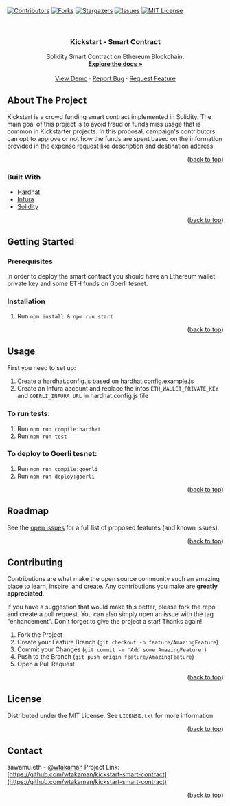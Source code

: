 <div id="top"></div>


[![Contributors][contributors-shield]][contributors-url]
[![Forks][forks-shield]][forks-url]
[![Stargazers][stars-shield]][stars-url]
[![Issues][issues-shield]][issues-url]
[![MIT License][license-shield]][license-url]



<!-- PROJECT LOGO -->
<br />
<div >

<h3 align="center">Kickstart - Smart Contract</h3>

  <p align="center">
    Solidity Smart Contract on Ethereum Blockchain.
    <br />
    <a href="https://github.com/wtakaman/kickstart-smart-contract"><strong>Explore the docs »</strong></a>
    <br />
    <br />
    <a href="https://github.com/wtakaman/kickstart-smart-contract">View Demo</a>
    ·
    <a href="https://github.com/wtakaman/kickstart-smart-contract/issues">Report Bug</a>
    ·
    <a href="https://github.com/wtakaman/kickstart-smart-contract/issues">Request Feature</a>
  </p>
</div>



<!-- ABOUT THE PROJECT -->
## About The Project
Kickstart is a crowd funding smart contract implemented in Solidity.
The main goal of this project is to avoid fraud or funds miss usage that is common in Kickstarter projects.
In this proposal, campaign's contributors can opt to approve or not how the funds are spent based on the information 
provided in the expense request like description and destination address.
<p align="right">(<a href="#top">back to top</a>)</p>

### Built With

* [Hardhat](https://hardhat.org/)
* [Infura](https://infura.io/)
* [Solidity](https://docs.soliditylang.org)

<p align="right">(<a href="#top">back to top</a>)</p>

<!-- GETTING STARTED -->
## Getting Started

### Prerequisites
In order to deploy the smart contract you should have an Ethereum wallet private key and some ETH funds on Goerli tesnet.

### Installation
1. Run `npm install & npm run start`

<p align="right">(<a href="#top">back to top</a>)</p>


<!-- USAGE EXAMPLES -->
## Usage
First you need to set up:
1. Create a hardhat.config.js based on hardhat.config.example.js
2. Create an Infura account and replace the infos `ETH_WALLET_PRIVATE_KEY` and `GOERLI_INFURA URL` in hardhat.config.js file

### To run tests:
1. Run `npm run compile:hardhat`
2. Run `npm run test`

### To deploy to Goerli tesnet:
1. Run `npm run compile:goerli`
2. Run `npm run deploy:goerli`

<p align="right">(<a href="#top">back to top</a>)</p>


<!-- ROADMAP -->
## Roadmap
See the [open issues](https://github.com/wtakaman/kickstart-smart-contract/issues) for a full list of proposed features (and known issues).

<p align="right">(<a href="#top">back to top</a>)</p>


<!-- CONTRIBUTING -->
## Contributing
Contributions are what make the open source community such an amazing place to learn, inspire, and create. Any contributions you make are **greatly appreciated**.

If you have a suggestion that would make this better, please fork the repo and create a pull request. You can also simply open an issue with the tag "enhancement".
Don't forget to give the project a star! Thanks again!

1. Fork the Project
2. Create your Feature Branch (`git checkout -b feature/AmazingFeature`)
3. Commit your Changes (`git commit -m 'Add some AmazingFeature'`)
4. Push to the Branch (`git push origin feature/AmazingFeature`)
5. Open a Pull Request

<p align="right">(<a href="#top">back to top</a>)</p>

<!-- LICENSE -->
## License

Distributed under the MIT License. See `LICENSE.txt` for more information.

<p align="right">(<a href="#top">back to top</a>)</p>

<!-- CONTACT -->
## Contact

sawamu.eth - [@wtakaman](https://twitter.com/wtakaman)
Project Link: [https://github.com/wtakaman/kickstart-smart-contract](https://github.com/wtakaman/kickstart-smart-contract)

<p align="right">(<a href="#top">back to top</a>)</p>


<!-- MARKDOWN LINKS & IMAGES -->
<!-- https://www.markdownguide.org/basic-syntax/#reference-style-links -->
[contributors-shield]: https://img.shields.io/github/contributors/wtakaman/kickstart-smart-contract.svg?style=for-the-badge
[contributors-url]: https://github.com/wtakaman/kickstart-smart-contract/graphs/contributors
[forks-shield]: https://img.shields.io/github/forks/wtakaman/kickstart-smart-contract.svg?style=for-the-badge
[forks-url]: https://github.com/wtakaman/kickstart-smart-contract/network/members
[stars-shield]: https://img.shields.io/github/stars/wtakaman/kickstart-smart-contract.svg?style=for-the-badge
[stars-url]: https://github.com/wtakaman/kickstart-smart-contract/stargazers
[issues-shield]: https://img.shields.io/github/issues/wtakaman/kickstart-smart-contract.svg?style=for-the-badge
[issues-url]: https://github.com/wtakaman/kickstart-smart-contract/issues
[license-shield]: https://img.shields.io/github/license/wtakaman/kickstart-smart-contract.svg?style=for-the-badge
[license-url]: https://github.com/wtakaman/kickstart-smart-contract/blob/master/LICENSE.txt
